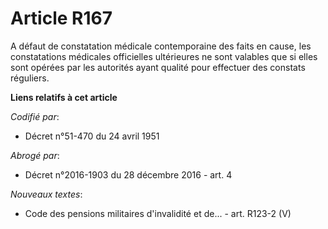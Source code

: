 # Article R167

A défaut de constatation médicale contemporaine des faits en cause, les constatations médicales officielles ultérieures ne
sont valables que si elles sont opérées par les autorités ayant qualité pour effectuer des constats réguliers.

**Liens relatifs à cet article**

_Codifié par_:

  - Décret n°51-470 du 24 avril 1951

_Abrogé par_:

  - Décret n°2016-1903 du 28 décembre 2016 - art. 4

_Nouveaux textes_:

  - Code des pensions militaires d'invalidité et de... - art. R123-2 (V)
